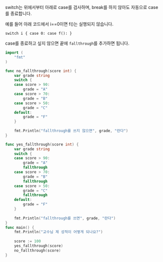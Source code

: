 switch는 위에서부터 아래로 case를 검사하며, break를 하지 않아도 자동으로 case를 종료합니다.

예를 들어 아래 코드에서 i==0이면 f()는 실행되지 않습니다.

`switch i { case 0: case f(): }`

case를 종료하고 싶지 않으면 끝에 `fallthrough`를 추가하면 됩니다.

  

```Go
import (
    "fmt"
)

func no_fallthrough(score int) {
    var grade string
    switch {
    case score > 90:
        grade = "A"
    case score > 70:
        grade = "B"
    case score > 50:
        grade = "C"
    default:
        grade = "F"
    }
    
    fmt.Println("fallthrough를 쓰지 않으면", grade, "란다")
}

func yes_fallthrough(score int) {
    var grade string
    switch {
    case score > 90:
        grade = "A"
        fallthrough
    case score > 70:
        grade = "B"
        fallthrough
    case score > 50:
        grade = "C"
        fallthrough
    default:
        grade = "F"
    }
    
    fmt.Println("fallthrough를 쓰면", grade, "란다")
}
func main() {
    fmt.Println("교수님 제 성적이 어떻게 되나요?")
    
    score := 100
    yes_fallthrough(score)
    no_fallthrough(score)
}
```
